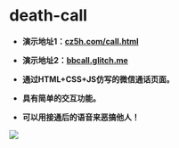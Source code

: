 # death-call

- **演示地址1：[cz5h.com/call.html](https://www.cz5h.com/call.html)**

- **演示地址2：[bbcall.glitch.me](https://bbcall.glitch.me)**

- **通过HTML+CSS+JS仿写的微信通话页面。**

- **具有简单的交互功能。**

- **可以用接通后的语音来恶搞他人！**

![](https://cdn.jsdelivr.net/gh/TianZonglin/tuchuang/img/20200827204640.png)

